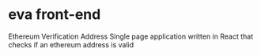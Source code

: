 # eva front-end
Ethereum Verification Address
Single page application written in React that checks if an ethereum address is valid